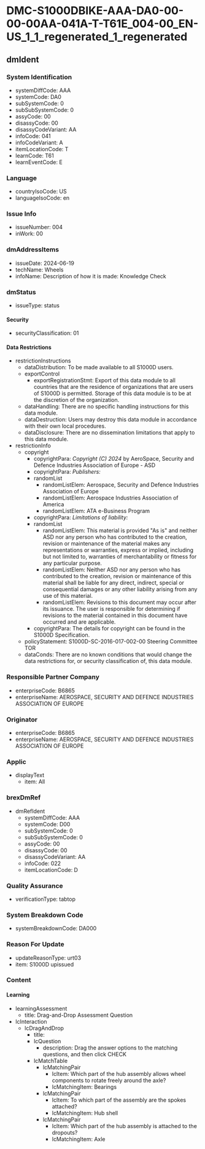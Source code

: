# DMC-S1000DBIKE-AAA-DA0-00-00-00AA-041A-T-T61E_004-00_EN-US_1_1_regenerated_1_regenerated

## dmIdent

### System Identification

*   systemDiffCode: AAA
*   systemCode: DA0
*   subSystemCode: 0
*   subSubSystemCode: 0
*   assyCode: 00
*   disassyCode: 00
*   disassyCodeVariant: AA
*   infoCode: 041
*   infoCodeVariant: A
*   itemLocationCode: T
*   learnCode: T61
*   learnEventCode: E

### Language

*   countryIsoCode: US
*   languageIsoCode: en

### Issue Info

*   issueNumber: 004
*   inWork: 00

### dmAddressItems

*   issueDate: 2024-06-19
*   techName: Wheels
*   infoName: Description of how it is made: Knowledge Check

### dmStatus

*   issueType: status

#### Security

*   securityClassification: 01

#### Data Restrictions

*   restrictionInstructions
    *   dataDistribution: To be made available to all S1000D users.
    *   exportControl
        *   exportRegistrationStmt: Export of this data module to all countries that are the residence of organizations that are users of S1000D is permitted. Storage of this data module is to be at the discretion of the organization.
    *   dataHandling: There are no specific handling instructions for this data module.
    *   dataDestruction: Users may destroy this data module in accordance with their own local procedures.
    *   dataDisclosure: There are no dissemination limitations that apply to this data module.
*   restrictionInfo
    *   copyright
        *   copyrightPara: *Copyright (C) 2024* by AeroSpace, Security and Defence Industries Association of Europe - ASD
        *   copyrightPara: *Publishers:*
        *   randomList
            *   randomListElem: Aerospace, Security and Defence Industries Association of Europe
            *   randomListElem: Aerospace Industries Association of America
            *   randomListElem: ATA e-Business Program
        *   copyrightPara: *Limitations of liability:*
        *   randomList
            *   randomListElem: This material is provided "As is" and neither ASD nor any person who has contributed to the creation, revision or maintenance of the material makes any representations or warranties, express or implied, including but not limited to, warranties of merchantability or fitness for any particular purpose.
            *   randomListElem: Neither ASD nor any person who has contributed to the creation, revision or maintenance of this material shall be liable for any direct, indirect, special or consequential damages or any other liability arising from any use of this material.
            *   randomListElem: Revisions to this document may occur after its issuance. The user is responsible for determining if revisions to the material contained in this document have occurred and are applicable.
        *   copyrightPara: The details for copyright can be found in the S1000D Specification.
    *   policyStatement: S1000D-SC-2016-017-002-00 Steering Committee TOR
    *   dataConds: There are no known conditions that would change the data restrictions for, or security classification of, this data module.

### Responsible Partner Company

*   enterpriseCode: B6865
*   enterpriseName: AEROSPACE, SECURITY AND DEFENCE INDUSTRIES ASSOCIATION OF EUROPE

### Originator

*   enterpriseCode: B6865
*   enterpriseName: AEROSPACE, SECURITY AND DEFENCE INDUSTRIES ASSOCIATION OF EUROPE

### Applic

*   displayText
    *   item: All

### brexDmRef

*   dmRefIdent
    *   systemDiffCode: AAA
    *   systemCode: D00
    *   subSystemCode: 0
    *   subSubSystemCode: 0
    *   assyCode: 00
    *   disassyCode: 00
    *   disassyCodeVariant: AA
    *   infoCode: 022
    *   itemLocationCode: D

### Quality Assurance

*   verificationType: tabtop

### System Breakdown Code

*   systemBreakdownCode: DA000

### Reason For Update

*   updateReasonType: urt03
*   item: S1000D upissued

### Content

#### Learning

*   learningAssessment
    *   title: Drag-and-Drop Assessment Question
*   lcInteraction
    *   lcDragAndDrop
        *   title:
        *   lcQuestion
            *   description: Drag the answer options to the matching questions, and then click CHECK
        *   lcMatchTable
            *   lcMatchingPair
                *   lcItem: Which part of the hub assembly allows wheel components to rotate freely around the axle?
                *   lcMatchingItem: Bearings
            *   lcMatchingPair
                *   lcItem: To which part of the assembly are the spokes attached?
                *   lcMatchingItem: Hub shell
            *   lcMatchingPair
                *   lcItem: Which part of the hub assembly is attached to the dropouts?
                *   lcMatchingItem: Axle